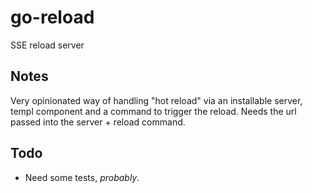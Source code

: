# go-reload
SSE reload server

## Notes

Very opinionated way of handling "hot reload" via an installable server, templ component and a command to trigger the reload. Needs the url passed into the server + reload command.

## Todo 

- Need some tests, _probably_.